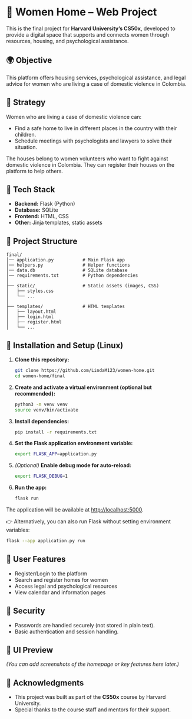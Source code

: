 # 🏡 Women Home – Web Project

This is the final project for **Harvard University’s CS50x**, developed to provide a digital space that supports and connects women through resources, housing, and psychological assistance.

## 🌍 Objective

This platform offers housing services, psychological assistance, and legal advice for women who are living a case of domestic violence in Colombia.

## 🧭 Strategy

Women who are living a case of domestic violence can:
- Find a safe home to live in different places in the country with their children.
- Schedule meetings with psychologists and lawyers to solve their situation.

The houses belong to women volunteers who want to fight against domestic violence in Colombia. They can register their houses on the platform to help others.

## 🧰 Tech Stack

- **Backend:** Flask (Python)
- **Database:** SQLite
- **Frontend:** HTML, CSS
- **Other:** Jinja templates, static assets

## 📁 Project Structure

```
final/
│── application.py           # Main Flask app
│── helpers.py               # Helper functions
│── data.db                  # SQLite database
│── requirements.txt         # Python dependencies
│
├── static/                  # Static assets (images, CSS)
│   ├── styles.css
│   └── ...
│
├── templates/               # HTML templates
│   ├── layout.html
│   ├── login.html
│   ├── register.html
│   └── ...
```

## 🚀 Installation and Setup (Linux)

1. **Clone this repository:**
   ```bash
   git clone https://github.com/LindaM123/women-home.git
   cd women-home/final
   ```

2. **Create and activate a virtual environment (optional but recommended):**
   ```bash
   python3 -m venv venv
   source venv/bin/activate
   ```

3. **Install dependencies:**
   ```bash
   pip install -r requirements.txt
   ```

4. **Set the Flask application environment variable:**
   ```bash
   export FLASK_APP=application.py
   ```

5. *(Optional)* **Enable debug mode for auto-reload:**
   ```bash
   export FLASK_DEBUG=1
   ```

6. **Run the app:**
   ```bash
   flask run
   ```

The application will be available at [http://localhost:5000](http://localhost:5000).

👉 Alternatively, you can also run Flask without setting environment variables:

```bash
flask --app application.py run
```

## 👤 User Features

- Register/Login to the platform  
- Search and register homes for women  
- Access legal and psychological resources  
- View calendar and information pages  

## 🔐 Security

- Passwords are handled securely (not stored in plain text).  
- Basic authentication and session handling.

## 📸 UI Preview

*(You can add screenshots of the homepage or key features here later.)*

## 📝 Acknowledgments

- This project was built as part of the **CS50x** course by Harvard University.  
- Special thanks to the course staff and mentors for their support.
